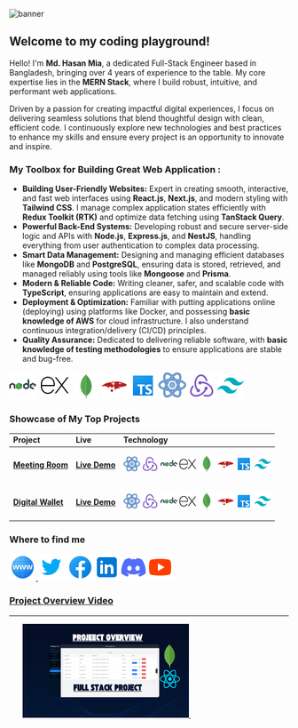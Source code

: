 <p>
  <img alt="banner" src="https://res.cloudinary.com/deicntkum/image/upload/v1756890636/Abstract_Technology_Profile_LinkedIn_Banner_ybm38l.png" height="250px" width="100%"/>
</p>
<h2>Welcome to my coding playground!</h2> 

<p>Hello! I'm <b>Md. Hasan Mia</b>, a dedicated Full-Stack Engineer based in Bangladesh, bringing over 4 years of experience to the table. My core expertise lies in the <b>MERN Stack</b>, where I build robust, intuitive, and performant web applications.</p>

<p>Driven by a passion for creating impactful digital experiences, I focus on delivering seamless solutions that blend thoughtful design with clean, efficient code. I continuously explore new technologies and best practices to enhance my skills and ensure every project is an opportunity to innovate and inspire.</p>

<h3>My Toolbox for Building Great Web Application : </h3>
<ul>
  <li><b>Building User-Friendly Websites:</b> Expert in creating smooth, interactive, and fast web interfaces using <b>React.js</b>, <b>Next.js</b>, and modern styling with <b>Tailwind CSS</b>. I manage complex application states efficiently with <b>Redux Toolkit (RTK)</b> and optimize data fetching using <b>TanStack Query</b>.</li>
  <li><b>Powerful Back-End Systems:</b> Developing robust and secure server-side logic and APIs with <b>Node.js</b>, <b>Express.js</b>, and <b>NestJS</b>, handling everything from user authentication to complex data processing.</li>
  <li><b>Smart Data Management:</b> Designing and managing efficient databases like <b>MongoDB</b> and <b>PostgreSQL</b>, ensuring data is stored, retrieved, and managed reliably using tools like <b>Mongoose</b> and <b>Prisma</b>.</li>
  <li><b>Modern & Reliable Code:</b> Writing cleaner, safer, and scalable code with <b>TypeScript</b>, ensuring applications are easy to maintain and extend.</li>
  <li><b>Deployment & Optimization:</b> Familiar with putting applications online (deploying) using platforms like Docker, and possessing <b>basic knowledge of AWS</b> for cloud infrastructure. I also understand continuous integration/delivery (CI/CD) principles.</li>
  <li><b>Quality Assurance:</b> Dedicated to delivering reliable software, with <b>basic knowledge of testing methodologies</b> to ensure applications are stable and bug-free.</li>
</ul> 


<p>
  <img alt="nodeJs" src="https://raw.githubusercontent.com/devhasanmia/assets/refs/heads/main/icons/nodejs.png" style="margin-right:5px" />
  <img alt="express" style="margin-right:5px" src="https://raw.githubusercontent.com/devhasanmia/assets/refs/heads/main/icons/express.png" /> 
  <img alt="Mongodb" src="https://raw.githubusercontent.com/devhasanmia/assets/refs/heads/main/icons/mongodb.png" width="45"/>
  <img alt="mongoosejs" src="https://raw.githubusercontent.com/devhasanmia/assets/refs/heads/main/icons/mongoose.png" />
  <img alt="typescript" src="https://raw.githubusercontent.com/devhasanmia/assets/refs/heads/main/icons/typescript.png" />
  <img alt="reactjs" src="https://raw.githubusercontent.com/devhasanmia/assets/refs/heads/main/icons/react.png" />
  <img alt="redux" src="https://raw.githubusercontent.com/devhasanmia/assets/refs/heads/main/icons/redux.png" />
  <img alt="tailwindcss" src="https://raw.githubusercontent.com/devhasanmia/assets/refs/heads/main/icons/tailwindcss.png" />
</p>
<h3>Showcase of My Top Projects</h3>
<table style="width:100%>
  <thead align="center">
    <tr border: none;>
      <td><b>Project</b></td>
      <td><b>Live</b></td>
      <td><b>Technology</b></td>
    </tr>
  </thead>
  <tbody>
    <tr>
      <td>
     <a href="https://github.com/devhasanmia/meeting-room">
     <b>Meeting Room</b>
     </a>
      </td>
      <td>
      <a href="https://meeting-room-five.vercel.app/"><b>Live Demo</b></a>
      </td>
      <td>
     <b><p>
       <img alt="reactjs" style="width:30px" src="https://raw.githubusercontent.com/devhasanmia/assets/refs/heads/main/icons/react.png" />
  <img alt="redux" style="width:30px" src="https://raw.githubusercontent.com/devhasanmia/assets/refs/heads/main/icons/redux.png" />
  <img alt="nodeJs" style="width:30px" src="https://raw.githubusercontent.com/devhasanmia/assets/refs/heads/main/icons/nodejs.png" style="margin-right:5px width:30px"" />
  
  <img alt="express"  style="width:30px" src="https://raw.githubusercontent.com/devhasanmia/assets/refs/heads/main/icons/express.png" /> 
  <img alt="Mongodb" style="width:30px" src="https://raw.githubusercontent.com/devhasanmia/assets/refs/heads/main/icons/mongodb.png" width="45"/>
  <img alt="mongoosejs" style="width:30px" src="https://raw.githubusercontent.com/devhasanmia/assets/refs/heads/main/icons/mongoose.png" />
  <img alt="typescript" style="width:30px" src="https://raw.githubusercontent.com/devhasanmia/assets/refs/heads/main/icons/typescript.png" />

  <img alt="tailwindcss" style="width:30px" src="https://raw.githubusercontent.com/devhasanmia/assets/refs/heads/main/icons/tailwindcss.png" />
</p></b>
      </td>
    </tr>
    <tr>
      <td>
     <a href="https://github.com/devhasanmia/digital-wallet">
     <b>Digital Wallet</b>
     </a>
      </td>
      <td>
      <a href="https://digital-wallet-dev.netlify.app/"><b>Live Demo</b></a>
      </td>
      <td>
     <b><p>
       <img alt="reactjs" style="width:30px" src="https://raw.githubusercontent.com/devhasanmia/assets/refs/heads/main/icons/react.png" />
  <img alt="redux" style="width:30px" src="https://raw.githubusercontent.com/devhasanmia/assets/refs/heads/main/icons/redux.png" />
  <img alt="nodeJs" style="width:30px" src="https://raw.githubusercontent.com/devhasanmia/assets/refs/heads/main/icons/nodejs.png" style="margin-right:5px width:30px"" />
  
  <img alt="express"  style="width:30px" src="https://raw.githubusercontent.com/devhasanmia/assets/refs/heads/main/icons/express.png" /> 
  <img alt="Mongodb" style="width:30px" src="https://raw.githubusercontent.com/devhasanmia/assets/refs/heads/main/icons/mongodb.png" width="45"/>
  <img alt="mongoosejs" style="width:30px" src="https://raw.githubusercontent.com/devhasanmia/assets/refs/heads/main/icons/mongoose.png" />
  <img alt="typescript" style="width:30px" src="https://raw.githubusercontent.com/devhasanmia/assets/refs/heads/main/icons/typescript.png" />

  <img alt="tailwindcss" style="width:30px" src="https://raw.githubusercontent.com/devhasanmia/assets/refs/heads/main/icons/tailwindcss.png" />
</p></b>
      </td>
    </tr>
  </tbody>
</table>

<h3>Where to find me</h3>
<p>
<a href="https://portfolio-hasan-eight.vercel.app/" target="_blank"><img alt="Personal Website" src="https://raw.githubusercontent.com/devhasanmia/assets/refs/heads/main/social-icons/website.png" />
<a href="https://x.com/devhashmia" target="_blank"><img alt="Twitter" src="https://raw.githubusercontent.com/devhasanmia/assets/refs/heads/main/social-icons/twitter.png" /></a>
<a href="https://www.facebook.com/devhashmia/" target="_blank"><img alt="Facebook" src="https://raw.githubusercontent.com/devhasanmia/assets/refs/heads/main/social-icons/facebook.png" /><a href="https://www.linkedin.com/in/hasanmiaweb/" target="_blank"><img alt="linkedin" src="https://raw.githubusercontent.com/devhasanmia/assets/refs/heads/main/social-icons/inkedin.png" /><a href="https://discord.com/channels/@md.hasanmia_" target="_blank"><img alt="discord" src="https://raw.githubusercontent.com/devhasanmia/assets/refs/heads/main/social-icons/discord.png" /><a href="youtube" target="_blank"><img alt="discord" src="https://raw.githubusercontent.com/devhasanmia/assets/refs/heads/main/social-icons/youtube.png" />
</p>

<h3>Project Overview Video</h3>
<hr/>
<ul>
  
  <a href="https://youtu.be/oOS4SVWYDQE"><b><img src="https://raw.githubusercontent.com/devhasanmia/assets/refs/heads/main/youtube/meeting-room.png" width="300px" alt="" />
   <a href="https://drive.google.com/drive/folders/1XlxMn2jXnoD1BagWJFrz2z1MSxbrQcXR?usp=sharing"><b><img src="https://res.cloudinary.com/deicntkum/image/upload/v1756889178/Orange_Bright_Colorful_Modern_Abstract_Money_Finance_YouTube_Thumbnail_swsq4i.jpg" width="300px" alt="" />
</ul>
